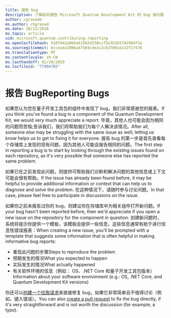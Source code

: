 ```yaml
---
title: 报告 bug
description: 了解如何报告 Microsoft Quantum Development Kit 的 bug 或问题（QDK）。
author: cgranade
ms.author: chgranad
ms.date: 10/12/2018
ms.topic: article
uid: microsoft.quantum.contributing.reporting
ms.openlocfilehash: 510f842a068a61502d150ccf5e3b2b5742984f3a
ms.sourcegitcommit: 6ccea4a2006a47569c4e2c2cb37001e132f17476
ms.translationtype: MT
ms.contentlocale: zh-CN
ms.lasthandoff: 02/28/2020
ms.locfileid: "77904785"
---
```

# <a name="reporting-bugs"></a><span data-ttu-id="55991-103">报告 Bug</span><span class="sxs-lookup"><span data-stu-id="55991-103">Reporting Bugs</span></span> #

<span data-ttu-id="55991-104">如果您认为您在量子开发工具包的组件中发现了 bug，我们非常感谢您的报表。</span><span class="sxs-lookup"><span data-stu-id="55991-104">If you think you've found a bug in a component of the Quantum Development Kit, we would very much appreciate a report.</span></span>
<span data-ttu-id="55991-105">毕竟，其他人也可能会因为相同的问题而苦恼;告诉我们，我们将帮助我们为每个人解决该情况。</span><span class="sxs-lookup"><span data-stu-id="55991-105">After all, someone else may be struggling with the same issue as well; letting us know helps us to get to fixing it for everyone.</span></span>
<span data-ttu-id="55991-106">报告 bug 的第一步是首先查看每个存储库上发现的现有问题，因为其他人可能会报告相同的问题。</span><span class="sxs-lookup"><span data-stu-id="55991-106">The first step in reporting a bug is to start by looking through the existing issues found on each repository, as it's very possible that someone else has reported the same problem.</span></span>

<span data-ttu-id="55991-107">如果已在之前发现此问题，则提供可帮助我们诊断和解决问题的其他信息或上下文可能会很有帮助。</span><span class="sxs-lookup"><span data-stu-id="55991-107">If the issue has already been found before, it may be helpful to provide additional information or context that can help us to diagnose and solve the problem.</span></span>
<span data-ttu-id="55991-108">在这种情况下，请随时参与讨论问题。</span><span class="sxs-lookup"><span data-stu-id="55991-108">In that case, please feel free to participate in discussions on the issue.</span></span>

<span data-ttu-id="55991-109">如果你之前未报告过你的 bug，则建议你在存储库中为相关组件打开新问题。</span><span class="sxs-lookup"><span data-stu-id="55991-109">If your bug hasn't been reported before, then we'd appreciate if you open a new issue on the repository for the component in question.</span></span>
<span data-ttu-id="55991-110">创建新问题时，系统将提示你提供一个模板，该模板会提供一些信息，这些信息通常有助于进行信息性错误报表：</span><span class="sxs-lookup"><span data-stu-id="55991-110">When creating a new issue, you'll be prompted with a template that suggests some information that is often helpful in making informative bug reports:</span></span>

- <span data-ttu-id="55991-111">重现此问题的步骤</span><span class="sxs-lookup"><span data-stu-id="55991-111">Steps to reproduce the problem</span></span>
- <span data-ttu-id="55991-112">预期发生的情况</span><span class="sxs-lookup"><span data-stu-id="55991-112">What you expected to happen</span></span>
- <span data-ttu-id="55991-113">实际发生的情况</span><span class="sxs-lookup"><span data-stu-id="55991-113">What actually happened</span></span>
- <span data-ttu-id="55991-114">有关软件环境的信息（例如： OS、.NET Core 和量子开发工具包版本）</span><span class="sxs-lookup"><span data-stu-id="55991-114">Information about your software environment (e.g.: OS, .NET Core, and Quantum Development Kit versions)</span></span>

<span data-ttu-id="55991-115">你还可以[创建一个拉取请求](https://help.github.com/articles/about-pull-requests/)来直接修复 bug，如果它非常简单且不值得讨论（例如，键入错误）。</span><span class="sxs-lookup"><span data-stu-id="55991-115">You can also [create a pull request](https://help.github.com/articles/about-pull-requests/) to fix the bug directly, if it's very straightforward and is not worth the discussion (for example, a typo).</span></span>

